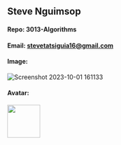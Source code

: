 ## Steve Nguimsop
#### Repo: 3013-Algorithms
#### Email: stevetatsiguia16@gmail.com
#### Image:
![Screenshot 2023-10-01 161133](https://github.com/SteveNguimsop/3013-Algorithms/assets/157386945/07ca120e-b106-46fa-8a97-780fc25b9157)
#### Avatar:
<img src="https://images2.imgbox.com/ae/bd/tERTAGTL_o.png" width="75">

